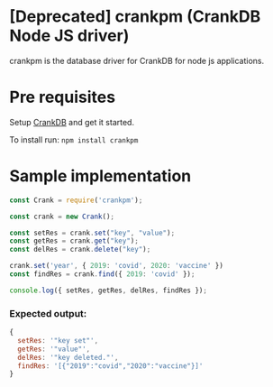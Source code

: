 # [Deprecated] crankpm (CrankDB Node JS driver)

crankpm is the database driver for CrankDB for node js applications.

# Pre requisites

Setup [CrankDB](https://github.com/shreybatra/crankdb) and get it started.

To install run: `npm install crankpm`

# Sample implementation

```javascript
const Crank = require('crankpm');

const crank = new Crank();

const setRes = crank.set("key", "value");
const getRes = crank.get("key");
const delRes = crank.delete("key");

crank.set('year', { 2019: 'covid', 2020: 'vaccine' })
const findRes = crank.find({ 2019: 'covid' });

console.log({ setRes, getRes, delRes, findRes });
```

### Expected output:

```javascript
{
  setRes: '"key set"',
  getRes: '"value"',
  delRes: '"key deleted."',
  findRes: '[{"2019":"covid","2020":"vaccine"}]'
}
```


